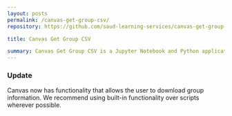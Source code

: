 ```yaml
---
layout: posts
permalink: /canvas-get-group-csv/
repository: https://github.com/saud-learning-services/canvas-get-group-csv

title: Canvas Get Group CSV

summary: Canvas Get Group CSV is a Jupyter Notebook and Python application that is used to extract a csv file of group names and associated student user IDs in any Canvas course.
---
```


### Update

Canvas now has functionality that allows the user to download group information. We recommend using built-in functionality over scripts wherever possible.
